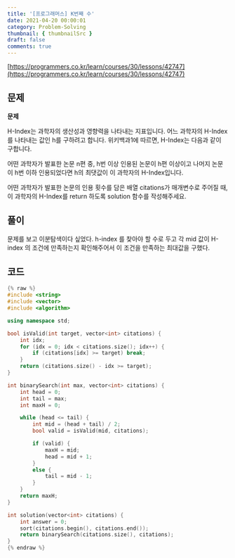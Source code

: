 ```yaml
---
title: '[프로그래머스] K번째 수'
date: 2021-04-20 00:00:01
category: Problem-Solving
thumbnail: { thumbnailSrc }
draft: false
comments: true
---
```


[https://programmers.co.kr/learn/courses/30/lessons/42747](https://programmers.co.kr/learn/courses/30/lessons/42747)

## 문제

**문제**<br>

H-Index는 과학자의 생산성과 영향력을 나타내는 지표입니다. 어느 과학자의 H-Index를 나타내는 값인 h를 구하려고 합니다. 위키백과1에 따르면, H-Index는 다음과 같이 구합니다.

어떤 과학자가 발표한 논문 n편 중, h번 이상 인용된 논문이 h편 이상이고 나머지 논문이 h번 이하 인용되었다면 h의 최댓값이 이 과학자의 H-Index입니다.

어떤 과학자가 발표한 논문의 인용 횟수를 담은 배열 citations가 매개변수로 주어질 때, 이 과학자의 H-Index를 return 하도록 solution 함수를 작성해주세요.

## 풀이

문제를 보고 이분탐색이다 싶었다. h-index 를 찾아야 할 수로 두고 각 mid 값이 H-index 의 조건에 만족하는지 확인해주어서 이 조건을 만족하는 최대값을 구했다.

## 코드

```cpp
{% raw %}
#include <string>
#include <vector>
#include <algorithm>

using namespace std;

bool isValid(int target, vector<int> citations) {
    int idx;
    for (idx = 0; idx < citations.size(); idx++) {
        if (citations[idx] >= target) break;
    }
    return (citations.size() - idx >= target);
}

int binarySearch(int max, vector<int> citations) {
    int head = 0;
    int tail = max;
    int maxH = 0;

    while (head <= tail) {
        int mid = (head + tail) / 2;
        bool valid = isValid(mid, citations);

        if (valid) {
            maxH = mid;
            head = mid + 1;
        }
        else {
            tail = mid - 1;
        }
    }
    return maxH;
}

int solution(vector<int> citations) {
    int answer = 0;
    sort(citations.begin(), citations.end());
    return binarySearch(citations.size(), citations);
}
{% endraw %}
```
